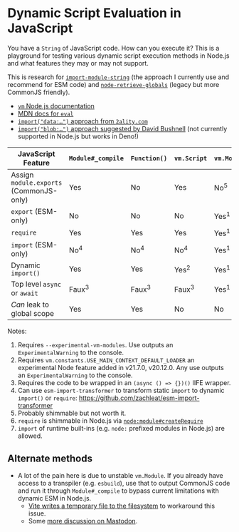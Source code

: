 # Dynamic Script Evaluation in JavaScript

You have a `String` of JavaScript code. How can you execute it? This is a playground for testing various dynamic script execution methods in Node.js and what features they may or may not support.

This is research for [`import-module-string`](https://github.com/zachleat/import-module-string) (the approach I currently use and recommend for ESM code) and [`node-retrieve-globals`](https://github.com/zachleat/node-retrieve-globals/) (legacy but more CommonJS friendly).

* [`vm` Node.js documentation](https://nodejs.org/docs/latest/api/vm.html)
* [MDN docs for `eval`](https://developer.mozilla.org/en-US/docs/Web/JavaScript/Reference/Global_Objects/eval)
* [`import("data:…")` approach from `2ality.com`](https://2ality.com/2019/10/eval-via-import.html)
* [`import("blob:…")` approach suggested by David Bushnell](https://github.com/dbushell/dinossr/blob/main/src/bundle/import.ts#L13) (not currently supported in Node.js but works in Deno!)

<table>
  <thead>
    <tr>
      <th>JavaScript Feature</th>
      <th><code>Module#_compile</code></th>
      <th><code>Function()</code></th>
      <th><code>vm.Script</code></th>
      <th><code>vm.Module</code></th>
      <th><code>import("data:…")</code> <code>import("blob:…")</code></th>
    </tr>
  </thead>
  <tbody>
		<tr>
      <td>Assign <code>module.exports</code> (CommonJS-only)</td>
      <td>Yes</td>
      <td>No</td>
      <td>Yes</td>
      <td>No<sup>5</sup></td>
      <td>No</td>
    </tr>
		<tr>
      <td><code>export</code> (ESM-only)</td>
      <td>No</td>
      <td>No</td>
      <td>No</td>
      <td>Yes<sup>1</sup></td>
      <td>Yes</td>
    </tr>
    <tr>
      <td><code>require</code></td>
      <td>Yes</td>
      <td>Yes</td>
      <td>Yes</td>
      <td>Yes<sup>1</sup></td>
      <td>No<sup>6</sup></td>
    </tr>
		<tr>
      <td><code>import</code> (ESM-only)</td>
      <td>No<sup>4</sup></td>
      <td>No<sup>4</sup></td>
      <td>No<sup>4</sup></td>
      <td>Yes<sup>1</sup></td>
      <td>No<sup>7</sup></td>
    </tr>
		<tr>
      <td>Dynamic <code>import()</code></td>
      <td>Yes</td>
      <td>Yes</td>
      <td>Yes<sup>2</sup></td>
      <td>Yes<sup>1</sup></td>
      <td>No<sup>7</sup></td>
    </tr>
		<tr>
      <td>Top level <code>async</code> or <code>await</code></td>
      <td>Faux<sup>3</sup></td>
      <td>Faux<sup>3</sup></td>
      <td>Faux<sup>3</sup></td>
      <td>Yes<sup>1</sup></td>
      <td>Yes</td>
    </tr>
    <tr>
      <td><em>Can</em> leak to global scope</td>
      <td>Yes</td>
      <td>Yes</td>
      <td>No</td>
      <td>No</td>
      <td>Yes</td>
    </tr>
  </tbody>
</table>

Notes:

1. Requires `--experimental-vm-modules`. Use outputs an `ExperimentalWarning` to the console.
2. Requires `vm.constants.USE_MAIN_CONTEXT_DEFAULT_LOADER` an experimental Node feature added in v21.7.0, v20.12.0. Any use outputs an `ExperimentalWarning` to the console.
3. Requires the code to be wrapped in an `(async () => {})()` IIFE wrapper.
4. Can use `esm-import-transformer` to transform static `import` to dynamic `import()` or `require`: https://github.com/zachleat/esm-import-transformer
5. Probably shimmable but not worth it.
6. `require` is shimmable in Node.js via [`node:module#createRequire`](https://nodejs.org/docs/latest/api/module.html#modulecreaterequirefilename)
7. `import` of runtime built-ins (e.g. `node:` prefixed modules in Node.js) are allowed.

## Alternate methods

* A lot of the pain here is due to unstable `vm.Module`. If you already have access to a transpiler (e.g. `esbuild`), use that to output CommonJS code and run it through `Module#_compile` to bypass current limitations with dynamic ESM in Node.js.
	* [Vite writes a temporary file to the filesystem](https://github.com/vitejs/vite/blob/77d5165e2f252bfecbb0eebccc6f04dc8be0c5ba/packages/vite/src/node/config.ts#L1172-L1184) to workaround this issue.
	* Some [more discussion on Mastodon](https://fediverse.zachleat.com/@zachleat/111580482330587997).
